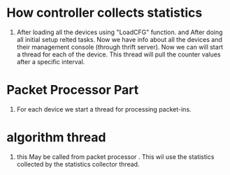 # How controller collects statistics

1) After loading all the devices using "LoadCFG" function. and After doing all initial setup relted tasks. Now we have info 
about all the devices and their management console (through thrift server). Now we can will start a thread for each of the device. 
This thread will pull the counter values after a specific interval. 


# Packet Processor Part

1) For each device we start a thread for processing packet-ins. 


# algorithm thread

1) this May be called from packet processor . This wil use the statistics collected by the statistics collector thread. 

